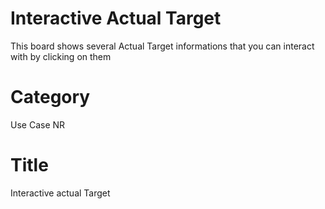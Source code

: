 # Interactive Actual Target 
This board shows several Actual Target informations that you can interact with by clicking on them

# Category
Use Case NR

# Title 
Interactive actual Target